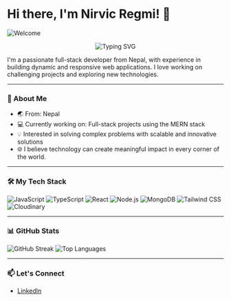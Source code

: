 # Hi there, I'm Nirvic Regmi! 👋

![Welcome](https://media.giphy.com/media/l3q2K5jinAlChoCLS/giphy.gif)
<p align="center">
  <img src="https://readme-typing-svg.herokuapp.com?font=Fira+Code&duration=4000&pause=1000&color=FF5733&width=435&lines=Full-stack+Developer;Passionate+about+AI;MERN+Stack+Developer" alt="Typing SVG" />
</p>



I'm a passionate full-stack developer from Nepal, with experience in building dynamic and responsive web applications. I love working on challenging projects and exploring new technologies.

---

### 🚀 About Me
- 🌏 From: Nepal
- 💻 Currently working on: Full-stack projects using the MERN stack
- 💡 Interested in solving complex problems with scalable and innovative solutions
- 🌐 I believe technology can create meaningful impact in every corner of the world.

---

### 🛠 My Tech Stack
![JavaScript](https://img.shields.io/badge/-JavaScript-05122A?style=flat&logo=javascript)
![TypeScript](https://img.shields.io/badge/-TypeScript-05122A?style=flat&logo=typescript)
![React](https://img.shields.io/badge/-React-05122A?style=flat&logo=react)
![Node.js](https://img.shields.io/badge/-Node.js-05122A?style=flat&logo=node.js)
![MongoDB](https://img.shields.io/badge/-MongoDB-05122A?style=flat&logo=mongodb)
![Tailwind CSS](https://img.shields.io/badge/-Tailwind%20CSS-05122A?style=flat&logo=tailwind-css)
![Cloudinary](https://img.shields.io/badge/-Cloudinary-05122A?style=flat&logo=cloudinary)

---

### 📊 GitHub Stats
![GitHub Streak](https://github-readme-streak-stats.herokuapp.com/?user=nirvicregmi&theme=radical)
![Top Languages](https://github-readme-stats.vercel.app/api/top-langs/?username=NirvicRegmi&layout=compact&theme=radical)


---

### 📫 Let's Connect
- [LinkedIn](https://www.linkedin.com/in/nirvic-regmi-412499259/)
